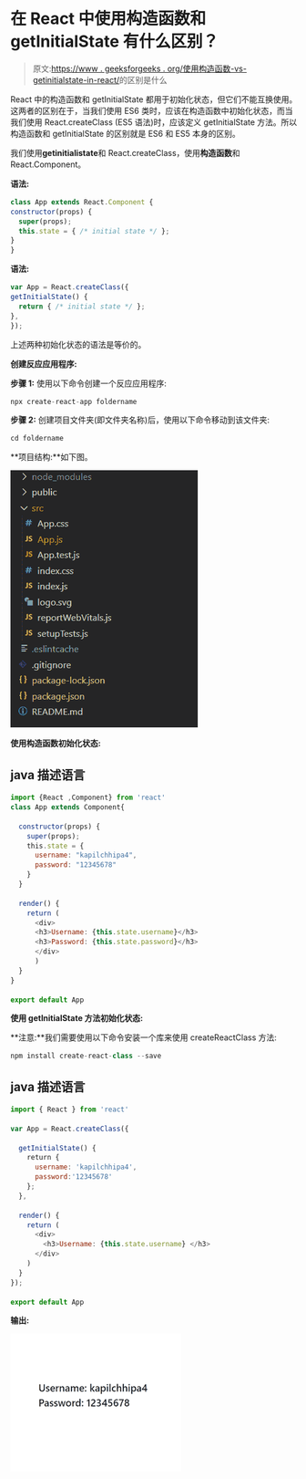 # 在 React 中使用构造函数和 getInitialState 有什么区别？

> 原文:[https://www . geeksforgeeks . org/使用构造函数-vs-getinitialstate-in-react/](https://www.geeksforgeeks.org/what-is-the-difference-between-using-constructor-vs-getinitialstate-in-react/)的区别是什么

React 中的构造函数和 getInitialState 都用于初始化状态，但它们不能互换使用。这两者的区别在于，当我们使用 ES6 类时，应该在构造函数中初始化状态，而当我们使用 React.createClass (ES5 语法)时，应该定义 getInitialState 方法。所以构造函数和 getInitialState 的区别就是 ES6 和 ES5 本身的区别。

我们使用**getinitialistate**和 React.createClass，使用**构造函数**和 React.Component。

**语法:**

```jsx
class App extends React.Component {
constructor(props) {
  super(props);
  this.state = { /* initial state */ };
}
}
```

**语法:**

```jsx
var App = React.createClass({
getInitialState() {
  return { /* initial state */ };
},
});
```

上述两种初始化状态的语法是等价的。

**创建反应应用程序:**

**步骤 1:** 使用以下命令创建一个反应应用程序:

```jsx
npx create-react-app foldername
```

**步骤 2:** 创建项目文件夹(即文件夹名称)后，使用以下命令移动到该文件夹:

```jsx
cd foldername
```

**项目结构:**如下图。

![](img/67ecb0a130120f254a066199a89ef144.png)

**使用构造函数初始化状态:**

## java 描述语言

```jsx
import {React ,Component} from 'react'
class App extends Component{

  constructor(props) {
    super(props);
    this.state = {
      username: "kapilchhipa4",
      password: "12345678"
    }
  }

  render() {  
    return (
      <div>
      <h3>Username: {this.state.username}</h3>
      <h3>Password: {this.state.password}</h3>
      </div>
      ) 
  }
}

export default App
```

**使用 getInitialState 方法初始化状态:**

**注意:**我们需要使用以下命令安装一个库来使用 createReactClass 方法:

```jsx
npm install create-react-class --save
```

## java 描述语言

```jsx
import { React } from 'react'

var App = React.createClass({

  getInitialState() {
    return { 
      username: 'kapilchhipa4',
      password:'12345678'
    };
  },

  render() {
    return (  
      <div>
        <h3>Username: {this.state.username} </h3>
      </div>
    )
  }
});

export default App
```

**输出:**

![](img/0d03bb302f5433e7fc8aaee0ec94bc7c.png)